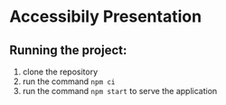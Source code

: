 # Accessibily Presentation

## Running the project:

1. clone the repository
2. run the command `npm ci`
3. run the command `npm start` to serve the application
